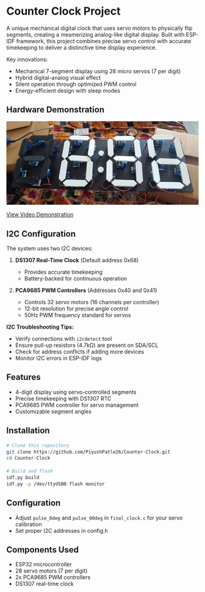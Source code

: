 # Counter Clock Project

A unique mechanical digital clock that uses servo motors to physically flip segments, creating a mesmerizing analog-like digital display. Built with ESP-IDF framework, this project combines precise servo control with accurate timekeeping to deliver a distinctive time display experience.

Key innovations:
- Mechanical 7-segment display using 28 micro servos (7 per digit)
- Hybrid digital-analog visual effect
- Silent operation through optimized PWM control
- Energy-efficient design with sleep modes

## Hardware Demonstration

![Working Clock](assets/clock1.jpeg)

[View Video Demonstration](assets/clock.mp4)

## I2C Configuration

The system uses two I2C devices:
1. **DS1307 Real-Time Clock** (Default address 0x68)
   - Provides accurate timekeeping
   - Battery-backed for continuous operation

2. **PCA9685 PWM Controllers** (Addresses 0x40 and 0x41)
   - Controls 32 servo motors (16 channels per controller)
   - 12-bit resolution for precise angle control
   - 50Hz PWM frequency standard for servos

**I2C Troubleshooting Tips:**
- Verify connections with `i2cdetect` tool
- Ensure pull-up resistors (4.7kΩ) are present on SDA/SCL
- Check for address conflicts if adding more devices
- Monitor I2C errors in ESP-IDF logs

## Features
- 4-digit display using servo-controlled segments
- Precise timekeeping with DS1307 RTC
- PCA9685 PWM controller for servo management
- Customizable segment angles

## Installation
```bash
# Clone this repository
git clone https://github.com/PiyushPatle26/Counter-Clock.git
cd Counter-Clock

# Build and flash
idf.py build
idf.py -p /dev/ttyUSB0 flash monitor
```

## Configuration
- Adjust `pulse_0deg` and `pulse_90deg` in `final_clock.c` for your servo calibration
- Set proper I2C addresses in config.h

## Components Used
- ESP32 microcontroller
- 28 servo motors (7 per digit)
- 2x PCA9685 PWM controllers
- DS1307 real-time clock